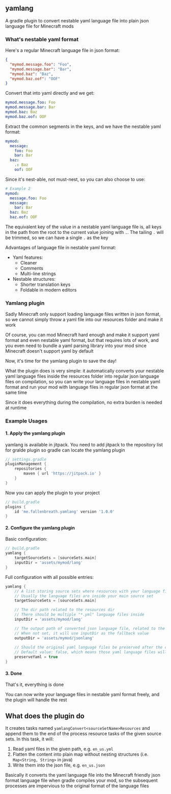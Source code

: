 ## yamlang

A gradle plugin to convert nestable yaml language file into plain json language file for Minecraft mods

### What's nestable yaml format

Here's a regular Minecraft language file in json format:

```json
{
  "mymod.message.foo": "Foo",
  "mymod.message.bar": "Bar",
  "mymod.baz": "Baz",
  "mymod.baz.oof": "OOF"
}
```

Convert that into yaml directly and we get:

```yaml
mymod.message.foo: Foo
mymod.message.bar: Bar
mymod.baz: Baz
mymod.baz.oof: OOF
```

Extract the common segments in the keys, and we have the nestable yaml format:

```yaml
mymod:
  message:
    foo: Foo
    bar: Bar
  baz: 
    .: Baz
    oof: OOF
```

Since it's nest-able, not must-nest, so you can also choose to use:

```yaml
# Example 2
mymod:
  message.foo: Foo
  message:
    bar: Bar
  baz: Baz
  baz.oof: OOF
```

The equivalent key of the value in a nestable yaml language file is, all keys in the path from the root to the current value joining with `.`.
The tailing `.` will be trimmed, so we can have a single `.` as the key

Advantages of language file in nestable yaml format:

- Yaml features:
  - Cleaner
  - Comments
  - Multi-line strings
- Nestable structures:
  - Shorter translation keys
  - Foldable in modern editors

### Yamlang plugin

Sadly Minecraft only support loading language files written in json format, so we cannot simply throw a yaml file into our resources folder and make it work

Of course, you can mod Minecraft hard enough and make it support yaml format and even nestable yaml format, but that requires lots of work,
and you even need to bundle a yaml parsing library into your mod since Minecraft doesn't support yaml by default

Now, it's time for the yamlang plugin to save the day!

What the plugin does is very simple: it automatically converts your nestable yaml language files inside the resources folder into regular json language files on compilation,
so you can write your language files in nestable yaml format and run your mod with language files in regular json format at the same time

Since it does everything during the compilation, no extra burden is needed at runtime

### Example Usages

#### 1. Apply the yamlang plugin

yamlang is available in jitpack. You need to add jitpack to the repository list for gralde plugin so gradle can locate the yamlang plugin

```groovy
// settings.gradle
pluginManagement {
    repositories {
        maven { url 'https://jitpack.io' }
    }
}
```

Now you can apply the plugin to your project

```groovy
// build.gradle
plugins {
    id 'me.fallenbreath.yamlang' version '1.0.0'
}
```

#### 2. Configure the yamlang plugin

Basic configuration:

```groovy
// build.gradle
yamlang {
    targetSourceSets = [sourceSets.main]
    inputDir = 'assets/mymod/lang'
}
```

Full configuration with all possible entries:

```groovy
yamlang {
    // A list storing source sets where resources with your language files are
    // Usually the language files are inside your main source set
    targetSourceSets = [sourceSets.main]

    // The dir path related to the resources dir
    // There should be multiple "*.yml" language files inside
    inputDir = 'assets/mymod/lang'

    // The output path of converted json language file, related to the resources dir
    // When not set, it will use inputDir as the fallback value
    outputDir = 'assets/mymod/jsonlang'
    
    // Should the original yaml language files be preserved after the conversion
    // Default value: false, which means those yaml language files will be deleted after the conversion
    preserveYaml = true
}
```

#### 3. Done

That's it, everything is done

You can now write your language files in nestable yaml format freely, and the plugin will handle the rest

## What does the plugin do

It creates tasks named `yamlangConvert<sourceSetName>Resources` and append them to the end of the process resource tasks of the given source sets. In this task, it will:

1. Read yaml files in the given path, e.g. `en_us.yml`
2. Flatten the content into plain map without nesting structures (i.e. `Map<String, String>` in java)
3. Write them into the json file, e.g. `en_us.json`

Basically it converts the yaml language file into the Minecraft friendly json format language file when gradle compiles your mod,
so the subsequent processes are impervious to the original format of the language files
